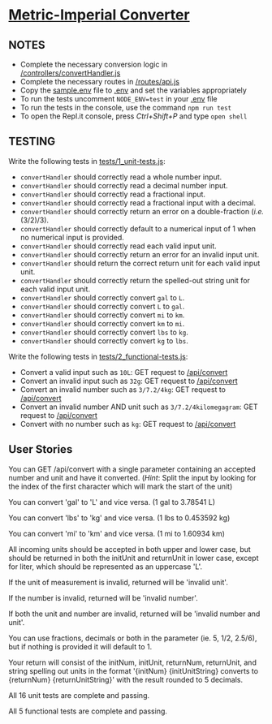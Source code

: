 # [Metric-Imperial Converter](https://www.freecodecamp.org/learn/quality-assurance/quality-assurance-projects/metric-imperial-converter)

## NOTES
- Complete the necessary conversion logic in [/controllers/convertHandler.js](#controllers/convertHandler.js)
- Complete the necessary routes in [/routes/api.js](#routes/api.js)
- Copy the [sample.env](#sample.env) file to [.env](#.env) and set the variables appropriately
- To run the tests uncomment `NODE_ENV=test` in your [.env](#.env) file
- To run the tests in the console, use the command `npm run test`
- To open the Repl.it console, press *Ctrl+Shift+P* and type `open shell`

## TESTING
Write the following tests in [tests/1_unit-tests.js](#tests/1_unit-tests.js):

- `convertHandler` should correctly read a whole number input.
- `convertHandler` should correctly read a decimal number input.
- `convertHandler` should correctly read a fractional input.
- `convertHandler` should correctly read a fractional input with a decimal.
- `convertHandler` should correctly return an error on a double-fraction (*i.e.* (3/2)/3).
- `convertHandler` should correctly default to a numerical input of 1 when no numerical input is provided.
- `convertHandler` should correctly read each valid input unit.
- `convertHandler` should correctly return an error for an invalid input unit.
- `convertHandler` should return the correct return unit for each valid input unit.
- `convertHandler` should correctly return the spelled-out string unit for each valid input unit.
- `convertHandler` should correctly convert `gal` to `L`.
- `convertHandler` should correctly convert `L` to `gal`.
- `convertHandler` should correctly convert `mi` to `km`.
- `convertHandler` should correctly convert `km` to `mi`.
- `convertHandler` should correctly convert `lbs` to `kg`.
- `convertHandler` should correctly convert `kg` to `lbs`.

Write the following tests in [tests/2_functional-tests.js](#tests/2_functional-tests.js):

- Convert a valid input such as `10L`: GET request to [/api/convert]()
- Convert an invalid input such as `32g`: GET request to [/api/convert]()
- Convert an invalid number such as `3/7.2/4kg`: GET request to [/api/convert]()
- Convert an invalid number AND unit such as `3/7.2/4kilomegagram`: GET request to [/api/convert]()
- Convert with no number such as `kg`: GET request to [/api/convert]()

## User Stories
You can GET /api/convert with a single parameter containing an accepted number and unit and have it converted. (*Hint*: Split the input by looking for the index of the first character which will mark the start of the unit)

You can convert 'gal' to 'L' and vice versa. (1 gal to 3.78541 L)

You can convert 'lbs' to 'kg' and vice versa. (1 lbs to 0.453592 kg)

You can convert 'mi' to 'km' and vice versa. (1 mi to 1.60934 km)

All incoming units should be accepted in both upper and lower case, but should be returned in both the initUnit and returnUnit in lower case, except for liter, which should be represented as an uppercase 'L'.

If the unit of measurement is invalid, returned will be 'invalid unit'.

If the number is invalid, returned will be 'invalid number'.

If both the unit and number are invalid, returned will be 'invalid number and unit'.

You can use fractions, decimals or both in the parameter (ie. 5, 1/2, 2.5/6), but if nothing is provided it will default to 1.

Your return will consist of the initNum, initUnit, returnNum, returnUnit, and string spelling out units in the format '{initNum} {initUnitString} converts to {returnNum} {returnUnitString}' with the result rounded to 5 decimals.

All 16 unit tests are complete and passing.

All 5 functional tests are complete and passing.